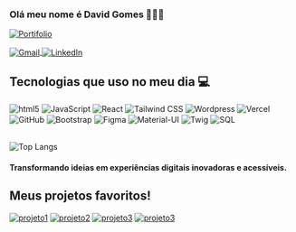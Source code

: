 ### Olá meu nome é David Gomes 🧑🏻‍💻

[![Portifolio](https://img.shields.io/website-david-down-purple-pink/https/portfolio-lac-nu-36.vercel.app.svg)](https://portfolio-lac-nu-36.vercel.app/)

<a href="mailto:davidgomes1194@gmail.com">
  <img align="center" alt="Gmail" src="https://img.shields.io/badge/Gmail-D14836?style=for-the-badge&logo=gmail&logoColor=white" />
</a>
<!-- [![Instagram](https://img.shields.io/badge/Instagram-E4405F?style=for-the-badge&logo=instagram&logoColor=white)](https://www.instagram.com/victtoria_correia?igsh=MWhxZWN6Z2U3MHVvNg%3D%3D&utm_source=qr) -->
<a href="https://www.linkedin.com/in/david-gomes-b219b4210" target="_blank" rel="noopener noreferrer">
  <img align="center" alt="LinkedIn" src="https://img.shields.io/badge/LinkedIn-0077B5?style=for-the-badge&logo=linkedin&logoColor=white" />
</a>


## Tecnologias que uso no meu dia 💻

<div>
    <img align="center" alt="html5" src="https://img.shields.io/badge/HTML5-E34F26?style=for-the-badge&logo=html5&logoColor=white"/>
    <img align="center" alt="JavaScript" src="https://img.shields.io/badge/JavaScript-323330?style=for-the-badge&logo=javascript&logoColor=F7DF1E"/>
    <img align="center" alt="React" src="https://img.shields.io/badge/React-20232A?style=for-the-badge&logo=react&logoColor=61DAFB"/>
    <img align="center" alt="Tailwind CSS" src="https://img.shields.io/badge/Tailwind_CSS-38B2AC?style=for-the-badge&logo=tailwind-css&logoColor=white"/>
    <img align="center" alt="Wordpress" src="https://img.shields.io/badge/Wordpress-21759B?style=for-the-badge&logo=wordpress&logoColor=white"/>
    <img align="center" alt="Vercel" src="https://img.shields.io/badge/Vercel-000000?style=for-the-badge&logo=vercel&logoColor=white"/>
    <img align="center" alt="GitHub" src="https://img.shields.io/badge/GitHub-100000?style=for-the-badge&logo=github&logoColor=white"/>
    <img align="center" alt="Bootstrap" src="https://img.shields.io/badge/Bootstrap-563D7C?style=for-the-badge&logo=bootstrap&logoColor=white"/>
    <img align="center" alt="Figma" src="https://img.shields.io/badge/Figma-F24E1E?style=for-the-badge&logo=figma&logoColor=white"/>
    <img align="center" alt="Material-UI" src="https://img.shields.io/badge/Material--UI-0081CB?style=for-the-badge&logo=material-ui&logoColor=white"/>
    <img align="center" alt="Twig" src="https://img.shields.io/badge/Twig-339933?style=for-the-badge&logo=twig&logoColor=white"/>
    <img align="center" alt="SQL" src="https://img.shields.io/badge/SQL-4479A1?style=for-the-badge&logo=sql&logoColor=white"/>
</div>


<br>

![Top Langs](https://github-readme-stats.vercel.app/api/top-langs/?username=DavidGomesL&layout=compact)

#### Transformando ideias em experiências digitais inovadoras e acessíveis.

## Meus projetos favoritos!

[![projeto1](https://img.shields.io/badge/casamaze-000000?style=for-the-badge&logo=About.me&logoColor=red)](https://www.casamaze.com.br/) 
[![projeto2](https://img.shields.io/badge/muyguapa-FF69B4?style=for-the-badge&logo=About.me&logoColor=black)](https://www.muyguapa.com.br/)
[![projeto3](https://img.shields.io/badge/isgm-00?style=for-the-badge&logo=About.me&logoColor=black)](http://isgm.com.br/)
[![projeto3](https://img.shields.io/badge/levitatech-1E90FF?style=for-the-badge&logo=About.me&logoColor=black)](https://levitatech.com.br/)
